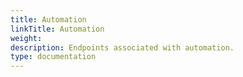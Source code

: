 ```yaml
---
title: Automation
linkTitle: Automation
weight: 
description: Endpoints associated with automation.
type: documentation
---
```

